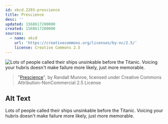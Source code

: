 ```yaml
---
id: xkcd.2203-prescience
title: Prescience
desc: ''
updated: 1568617200000
created: 1568617200000
sources:
  - name: xkcd
    url: 'https://creativecommons.org/licenses/by-nc/2.5/'
    license: Creative Commons 2.5
---
```

![Lots of people called their ships unsinkable before the Titanic. Voicing your hubris doesn't make failure more likely, just more memorable.](https://imgs.xkcd.com/comics/prescience.png)
> "[Prescience](https://xkcd.com/2203/)", by Randall Munroe, licensed under Creative Commons Attribution-NonCommercial 2.5 License

## Alt Text
Lots of people called their ships unsinkable before the Titanic. Voicing your hubris doesn't make failure more likely, just more memorable.
